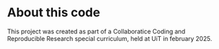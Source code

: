 # About this code

This project was created as part of a Collaboratice Coding and Reproducible Research special curriculum, held at UiT in february 2025. 
